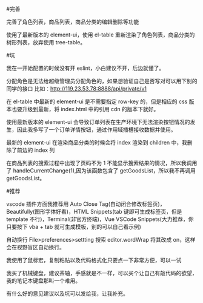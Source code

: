 #完善

完善了角色列表，商品列表，商品分类的编辑删除等功能

使用了最新版本的 element-ui，使用 el-table 重新渲染了角色列表，商品分类的树形列表，放弃使用 tree-table。

#坑

我在一开始配置的时候没有开 eslint，小白建议不开，后边就懂了。

分配角色是无法给超级管理员分配角色的，如果想验证自己是否写对可以用下别的同学的接口 比如：http://119.23.53.78:8888/api/private/v1

在 el-table 中最新的 element-ui 是不需要指定 row-key 的，但是相应的 css 版本也要升级到最新，将 index.html 中的引用 cdn 的版本下就好。

使用最新版本的 element-ui 会导致订单列表在生产环境下无法渲染按钮情况的发生，因此我多写了一个订单详情按钮，通过作用域插槽接收数据并使用。

最新的 element-ui 在渲染商品分类的时候会将 index 渲染到 children 中，我删除了前边的 index 列

在商品列表的搜索过程中出现了页码不为 1 不能显示搜索结果的情况，所以我调用了 handleCurrentChange(1),因为该函数包含了 getGoodsList，所以我不再调用 getGoodsList。

#推荐

vscode 插件方面我推荐用 Auto Close Tag(自动闭合修改标签页)，Beautifully(图形字体好看)，HTML Snippets(tab 键即可生成标签页，但是 template 不行)，Terminal(非官方终端)，Vue VSCode Snippets(大力推荐，你只要按下 vba + tab 就可生成模板，别的可以自己看示例)

自动换行 File>preferences>settting 搜索 editor.wordWrap 将其改成 on，这样会在视野盲区自动换行。

我使用了鼠标宏，复制粘贴以及代码格式化只要点一下非常方便，可以一试

我买了机械键盘，建议茶轴，手感就是不一样，可以买个让自己有敲代码的欲望，我的笔记本键盘那叫一个难用。

有什么好的意见建议以及坑可以发给我，让我补充。

